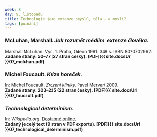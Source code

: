 ```yaml
---
week: 8
day: 9. listopadu
title: Technologie jako extenze smyslů, těla — a mysli?
tags: [poznání]
---
```

### McLuhan, Marshall. _Jak rozumět médiím: extenze člověka._

Marshall McLuhan. Vyd. 1\. Praha, Odeon 1991\. 348 s. ISBN 8020702962\.  
**Zadané strany: 50–77 (27 stran česky). [PDF]({{ site.docsUrl }}07_mcluhan.pdf)**


### Michel Foucault. _Krize horeček._

In: Michel Foucault. _Zrození kliniky._ Pavel Mervart 2009.  
**Zadané strany: 203–225 (22 stran česky). [PDF]({{ site.docsUrl }}07_foucault.pdf)**


### _Technological determinism_.

In: _Wikipedia.org_. [Dostupné online.](http://en.wikipedia.org/wiki/Technological_determinism)  
**Zadaný je celý text (9 stran v PDF exportu). [PDF]({{ site.docsUrl }}07_technological_determinism.pdf)**
